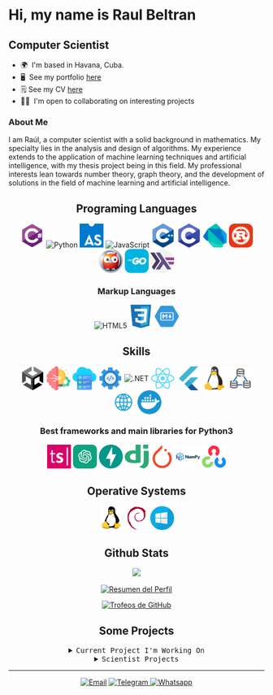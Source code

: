 # Hi, my name is Raul Beltran

## Computer Scientist
* 🌍  I'm based in Havana, Cuba.
* 🖥️  See my portfolio [here](https://rb58853.github.io/CV/)
* 🗒️  See my CV [here](https://github.com/rb58853/rb58853/raw/main/assets/cv%20.pdf)
* 🤝🏻  I'm open to collaborating on interesting projects


### About Me
I am Raúl, a computer scientist with a solid background in mathematics. My specialty lies in the analysis and design of algorithms. My experience extends to the application of machine learning techniques and artificial intelligence, with my thesis project being in this field.
My professional interests lean towards number theory, graph theory, and the development of solutions in the field of machine learning and artificial intelligence.

<!-- **Socials**
<p align="left"> <a href="https://www.github.com/rb58853" target="_blank" rel="noreferrer"><img src="assets/github.svg" width="30" height="30" /></a> <a href="https://t.me/rb58853" target="_blank" rel="noreferrer"><img src="assets/telegram.svg" width="30" height="30" /></a> <a href="mailto:rb58853@gmail.com" target="_blank" rel="noreferrer"><img src="assets/gmail.svg" width="30" height="30" /></a></p> -->


<h2 align = "center"> Programing Languages</h2>
<div align = "center">  
    <img src="https://raw.githubusercontent.com/devicons/devicon/master/icons/csharp/csharp-original.svg" minwidth= "47" minheight="47" width="47" height="47" alt="C#" title="C#"/>
    <img src="https://raw.githubusercontent.com/danielcranney/readme-generator/main/public/icons/skills/python-colored.svg" width="47" height="47" alt="Python" title="Python"/>
    <img src="https://github.com/rb58853/rb58853/raw/main/assets/asm.svg" width="47" height="47" alt="MIPS" title="Assembly"/>
    <img src="https://raw.githubusercontent.com/danielcranney/readme-generator/main/public/icons/skills/javascript-colored.svg" width="47" height="47" alt="JavaScript" title="JavaScript"/>
    <img src="https://raw.githubusercontent.com/devicons/devicon/master/icons/cplusplus/cplusplus-original.svg" width="47" height="47" alt="C++" title="C++" />
    <img src="assets/c.png" width="47" height="47" alt="C" title="C"/> 
    <img src="https://raw.githubusercontent.com/devicons/devicon/master/icons/dart/dart-original.svg" width="47" height="47" alt="Dart" title="Dart"/>
    <img src="assets/SkillIconsRust.png" width="47" height="47" alt="RUST" title="Rust"/> 
    <img src="assets/Prolog.png" width="47" height="47" alt="Prolog" title="Prolog"/>
    <img src="assets/GO.png" width="47" height="47" alt="Golang" title="Golang"/> 
    <img src="assets/Haskell.png" width="47" height="47" alt="Haskell" title="Haskell"/> 
</div>   



<h3 align="center">Markup Languages</h3>
<div align="center">
    <img src="https://raw.githubusercontent.com/danielcranney/readme-generator/main/public/icons/skills/html5-colored.svg" width="47" height="47" alt="HTML5" title="HTML5">
    <img src="https://raw.githubusercontent.com/devicons/devicon/master/icons/css3/css3-original.svg" width="47" height="47" alt="CSS" title="CSS">
    <img src="assets/markdown.png" width="47" height="47" alt="Markdown" title="Markdown">
</div>

<h2 align = "center"> Skills</h2>
<div align= "center">
      <img align="center" src="https://raw.githubusercontent.com/devicons/devicon/master/icons/unity/unity-original.svg" 
           width="47" height="47" alt="Unity" title="Unity"/>
    <img align="center" src="assets/AI.png" width="47" height="47" alt="Python" title="Artificial Intelligence"/>
  <img align="center" src="assets/SRI.png" width="47" height="47" alt="C#" title="Information Retrieval Systems"/>
  <img align="center" src="assets/compiler.png" width="47" height="47" alt="Compilers" title="Compilers"/>
  <img align="center" src="https://raw.githubusercontent.com/danielcranney/readme-generator/main/public/icons/skills/dot-net-colored.svg" width="47" height="47" alt=".NET" title=".Net"/>
  <img align="center" src="https://raw.githubusercontent.com/devicons/devicon/master/icons/react/react-original.svg" width="47" height="47" alt="C#" title="ReactJS"/>
  <img align="center" src="https://raw.githubusercontent.com/devicons/devicon/master/icons/flutter/flutter-original.svg" width="47" height="47" alt="C#" title="Flutter" />
  <img align="center" src="assets/OS.png" width="47" height="47" alt="C#" title="Operative Systems"/>
  <img align="center" src="assets/DS.png" width="47" height="47" alt="DS" title="Distributed Systems"/>
  <img align="center" src="assets/networks.png" width="47" height="47" alt="Networks" title="Networks"/>
  <img align="center" src="assets/docker.png" width="47" height="47" alt="Docker" title="Docker"/>
</div>




<h3 align = "center"> Best frameworks and main libraries for Python3</h3>
<div align = "center">
    <img src="https://github.com/rb58853/rb58853/raw/main/assets/typesense.webp" width="47" height="47" alt="Python" title="Typesense"/>
    <img src="https://github.com/rb58853/rb58853/raw/main/assets/openai.svg" width="47" height="47" alt="openai" title="OpenAI"/>
    <img src="https://github.com/devicons/devicon/raw/master/icons/fastapi/fastapi-original.svg" width="47" height="47" alt="Python" title="FastAPI"/>
    <img src="assets/django.png" width="47" height="47" alt="Django" title="Django"/>
    <img src="https://github.com/devicons/devicon/blob/master/icons/pytorch/pytorch-original.svg" title="Pytorch"  alt="Pytorch" width="47" height="47" title="Pytorch"/>
    <img src="https://github.com/devicons/devicon/blob/master/icons/numpy/numpy-original-wordmark.svg" title="Numpy" alt="Numpy" width="47" height="47" title="Numpy"/>
    <img src="https://github.com/devicons/devicon/blob/master/icons/opencv/opencv-original.svg" alt="mpl" width="47" height="47" title="OpenCV"/>
</div>




<h2 align = "center">Operative Systems</h2>
<div align= "center">
  <img src="https://raw.githubusercontent.com/devicons/devicon/master/icons/linux/linux-original.svg" title="Linux" alt="Linux" width="47" height="47"/> 
  <img src="https://raw.githubusercontent.com/devicons/devicon/master/icons/debian/debian-original.svg"  title="Debian" alt="Debian" width="47" height="47"/> 
  <img src="assets/windows.png"  title="Windows" alt="Windows" width="47" height="47"/> 
</div>














<h2 align = "center">Github Stats</h2>
<div align = "center">
<img width="1200" height="auto" src="https://streak-stats.demolab.com?user=rb58853&theme=radical&hide_border=false&border_radius=5&card_width=1200">


[![Resumen del Perfil](https://github-profile-summary-cards.vercel.app/api/cards/profile-details?username=rb58853&theme=radical)](https://github.com/rb58853)

<!-- [![Estadísticas de GitHub](https://github-readme-stats.vercel.app/api?username=rb58853&show_icons=true&theme=radical)](https://github.com/rb58853) -->

[![Trofeos de GitHub](https://github-profile-trophy.vercel.app/?username=rb58853&theme=radical&row=1&column=5&hide=no-frame,stars)](https://github.com/rb58853)

<!-- [![Estadísticas del lenguaje](https://github-readme-stats.vercel.app/api/top-langs/?username=rb58853&theme=radical&size_weight=0&count_weight=1&hide=CSS,HTML)](https://github.com/anuraghazra/github-readme-stats) -->

<!-- [![committers.top badge](https://user-badge.committers.top/cuba/rb58853.svg)](https://user-badge.committers.top/cuba/rb58853) -->

</div>
















<h2 align="center">Some Projects</h2>
<div align="center">
    <details>
        <summary><kbd>Current Project I'm Working On</kbd></summary>
        <!-- <kbd> -->
        <div><img width="300" height="auto" src="assets/projects/arcane/Logo.png"></div>
        <div align="left">

  ## Arcane
  Arcane is an innovative digital game that combines a sophisticated card-based combat system with traditional roguelike mechanics. The game implements three distinctive magical specializations: Elemental Mage (dominion of natural elements), Summoner Mage (convocation of supernatural entities) and Blood Mage (manipulation of vital essence).
  The technical system is built on Unity with C#, incorporating SOLID principles and agile development methodologies. A distinctive feature is its evolutionary card system, where each specialization has its own unique library of magical cards.
  
  To ensure global accessibility, Arcane implements an advanced internationalization system supporting multiple languages, including Spanish, English, Simplified/Traditional Chinese, Japanese, Korean, among others.

  The game offers broad possibilities for future expansion, including:
  * New magical systems and specializations
  * Expansion of the progression system
  * Multiplayer modes
  * New gameplay mechanics
  ### Languages and Technologies
  - **Unity**: Graphics engine used to generate the game
  - **C#**: Project code is programmed in C#
  - **Python**: Used in parallel to generate languages in indexing time
  - **OpenAI**: Python library used to automate language generation with NLP models
  ### Current Status
  Currently in development mode and is a closed-source project. Once the project is completed, an open-source repository will be created with purely informational purposes.

</div>
<!-- </kbd> -->
</div>
</details>

<!-- <details><summary align = "center"><kbd>OpenSource Projects</kbd></summary>
</details>
<details><summary align = "center"><kbd>Work Projects</kbd></summary>
</details> -->
<details><summary align = "center"><kbd>Scientist Projects</kbd></summary>
<details><summary align = "center">Audio Genre Classification</summary>
<div>

## Audio Genre Classification

The classification of music genres plays a crucial role in modern digital audio signal processing applications. In this study, we propose several machine learning approaches to accurately categorize music tracks into predefined genres. Each approach uses different sets of features that can be extracted from songs; ranging from common ones like MFCC (Mel-frequency cepstral coefficients) and direct audio signals to less explored features in this context such as song lyrics and Wavelet Transform. To evaluate the models, we use the GTZAN reference dataset in the field. The results obtained highlight that song lyrics do not contribute much to classification, at least in the dataset used. The other models show results consistent with the state of the art, with an accuracy between 75% and 80%.

### Languages and Technologies
* Machin Learning / Artificial Intelligence | Python
* Models: CNN, RNN
* Keywords: Music genre, CNN, spectrograms, MFCC, Conv1D, encoder

<div align = "right">
<a src="https://github.com/science-engineering-art/mugenfier">
<!-- <kbd> -->
<!-- <img src="assets/github.svg" width="15" height="15" alt=""/>  -->
repository
<!-- </kbd>    -->
</a>|
<!-- <kbd> -->
<a src="https://rb58853.github.io/CV/projects/audioML/audioML.pdf">paper</a>
<!-- </kbd> -->
<div>

</div>
</details>


<details><summary align = "center">Image Retrieval System using Machine Learning</summary>
<div>

## Image Retrieval System using Machine Learning
In this project, the problem of precise image retrieval is addressed. The work employs a new approach: the application of the Segment Anything (SAM) segmentation models and the Constractive Language-Image Pretraining (CLIP) model for the generation of multimodal embeddings. Special emphasis is placed on image retrieval via precise queries, taking into account the position of image segments that compose the same, processing both text and images.

### Languages and Technologies
* IRS / ML / AI | Python
* Keywords: Embeddings, Multimodals Embeddings

<div align = "right">
<!-- <kbd> -->
<a src="https://github.com/rb58853/ML-RSI-Images">
<!-- <img src="assets/github.svg" width="15" height="15" alt=""/>  -->
repository</a> |
<!-- </kbd>    -->
<!-- <kbd> -->
<a src="https://rb58853.github.io/CV/projects/IRSImagesCLIP/IRSImagesCLIP.pdf">paper</a>
<!-- </kbd> -->
<div>

</div>


</details>

</details>







---
<div align=center>
 <!-- <a href="https://www.linkedin.com/in/kartikkapgate/" target="_blank"><img src="https://img.shields.io/static/v1?style=for-the-badge&message=LinkedIn&color=0A47C2&logo=LinkedIn&logoColor=FFFFFF&label=" alt="LinkedIn" /></a> -->
<a href="mailto:rb58853@gmail.com" target="_blank"><img alt="Email" src="https://img.shields.io/static/v1?style=for-the-badge&message=Gmail&color=EA4335&logo=Gmail&logoColor=FFFFFF&label=" /></a>
<a href="https://t.me/rb58853" target="_blank">
<img alt="Telegram" src="https://img.shields.io/static/v1?style=for-the-badge&message=Telegram&color=0088CC&logo=Telegram&logoColor=FFFFFF&label=" />
</a>
<a href="wa.me/5358486223" target="_blank">
<img alt="Whatsapp" src="https://img.shields.io/static/v1?style=for-the-badge&message=Whatsapp&color=25D347&logo=Whatsapp&logoColor=FFFFFF&label=" />
</a>
<!-- <a href="wa.me/5358486223" target="_blank"><img alt="Steam" src="https://img.shields.io/static/v1?style=for-the-badge&message=Steam&color=00AEFF&logo=Steam&logoColor=FFFFFF&label=" /></a> -->
</div>

